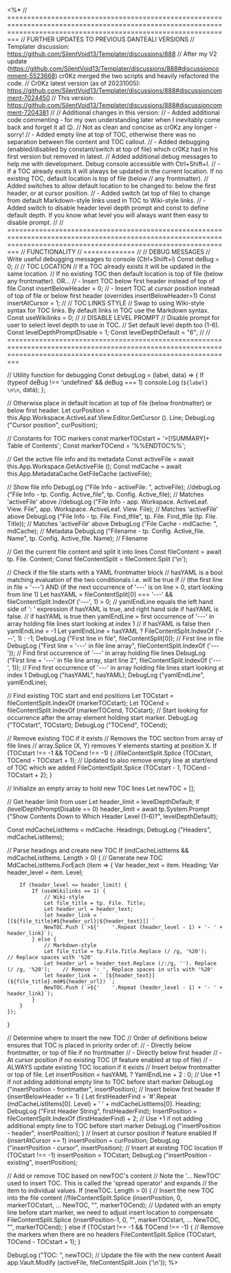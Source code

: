 <%*
// =====================================================================================================================================================================
// FURTHER UPDATES TO PREVIOUS DANTEALI VERSIONS
// Templater discussion: https://github.com/SilentVoid13/Templater/discussions/888
// After my V2 update (https://github.com/SilentVoid13/Templater/discussions/888#discussioncomment-5523668) cr0Kz merged the two scripts and heavily refactored the code. 
// Cr0Kz latest version (as of 20231005): https://github.com/SilentVoid13/Templater/discussions/888#discussioncomment-7024450
// This version: https://github.com/SilentVoid13/Templater/discussions/888#discussioncomment-7204381
//
// Additional changes in this version:
//  - Added additional code commenting - for my own understanding later when I inevitably come back and forget it all 😉.
//    Not as clean and concise as cr0Kz any longer - sorry!
//  - Added empty line at top of TOC, otherwise there was no separation between file content and TOC callout.
//  - Added debugging (enabled/disabled by constant/switch at top of file) which cr0Kz had in his first version but removed in latest.
//    Added additional debug messages to help me with development. Debug console accessible with Ctrl+Shift+I.
//  - If a TOC already exists it will always be updated in the current location. If no existing TOC, default location is top of file (below
//    any frontmatter). 
//    Added switches to allow default location to be changed to: below the first header, or at cursor position.
//  - Added switch (at top of file) to change from default Markdown-style links used in TOC to Wiki-style links.
//  - Added switch to disable header level depth prompt and const to define default depth. If you know what level you will always want then easy to disable prompt.
//
// =====================================================================================================================================================================
// FUNCTIONALITY
// =============
//
// DEBUG MESSAGES
// Write useful debugging messages to console (Ctrl+Shiift+i)
Const deBug = 0;
//
// TOC LOCATION
// If a TOC already exists it will be updated in the same location.
// If no existing TOC then default location is top of file (below any frontmatter). OR...
//   - Insert TOC below first header instead of top of file
Const insertBelowHeader = 0;
//   - Insert TOC at cursor position instead of top of file or below first header (overrides insertBelowHeader=1)
Const insertAtCursor = 1;
//
// TOC LINKS STYLE
// Swap to using Wiki-style syntax for TOC links. By default links in TOC use the Markdown syntax.
Const useWikilinks = 0;
//
// DISABLE LEVEL PROMPT
// Disable prompt for user to select level depth to use in TOC.
// Set default level depth too (1-6).
Const levelDepthPromptDisable = 1;
Const levelDepthDefault = "6";
//
// =====================================================================================================================================================================

// Utility function for debugging
Const debugLog = (label, data) => {
    If (typeof deBug !== 'undefined' && deBug === 1) console.Log (`${label} \n\n`, data);
};

// Otherwise place in default location at top of file (below frontmatter) or below first header.
Let curPosition = this.App.Workspace.ActiveLeaf.View.Editor.GetCursor (). Line;
DebugLog ("Cursor position", curPosition);

// Constants for TOC markers
const markerTOCstart = '>[!SUMMARY]+ Table of Contents';
Const markerTOCend = '%%ENDTOC%%';

// Get the active file info and its metadata
Const activeFile = await this.App.Workspace.GetActiveFile ();
Const mdCache = await this.App.MetadataCache.GetFileCache (activeFile);

// Show file info
DebugLog ("File Info - activeFile: ", activeFile);
//debugLog ("File Info - tp. Config. Active_file", tp. Config. Active_file); // Matches 'activeFile' above
//debugLog ("File Info - app. Workspace. ActiveLeaf. View. File", app. Workspace. ActiveLeaf. View. File); // Matches 'activeFile' above
DebugLog ("File Info - tp. File. Find_tfile", tp. File. Find_tfile (tp. File. Title)); // Matches 'activeFile' above
DebugLog ("File Cache - mdCache: ", mdCache); // Metadata
DebugLog ("Filename - tp. Config. Active_file. Name", tp. Config. Active_file. Name); // Filename

// Get the current file content and split it into lines
Const fileContent = await tp. File. Content;
Const fileContentSplit = fileContent.Split ('\n');

// Check if the file starts with a YAML frontmatter block
// hasYAML is a bool matching evaluation of the two conditionals i.e. will be true if
// (the first line in file = '---') AND (if the next occurrence of '---' is on line > 0, start looking from line 1)
Let hasYAML = fileContentSplit[0] === '---' && fileContentSplit.IndexOf ('---', 1) > 0;
// yamlEndLine equals the left hand side of ': ' expression if hasYAML is true, and right hand side if hasYAML is false.
// if hasYAML is true then yamlEndLine = first occurrence of '---' in array holding file lines start looking at index 1
// if hasYAML is false then yamlEndLine = -1
Let yamlEndLine = hasYAML ? FileContentSplit.IndexOf ('---', 1) : -1;
DebugLog ("First line in file", fileContentSplit[0]); // First line in file
DebugLog ("First line = '---' in file line array", fileContentSplit.IndexOf ('---')); // Find first occurrence of '---' in array holding file lines
DebugLog ("First line = '---' in file line array, start line 2", fileContentSplit.IndexOf ('---', 1)); // Find first occurrence of '---' in array holding file lines start looking at index 1
DebugLog ("hasYAML", hasYAML);
DebugLog ("yamlEndLine", yamlEndLine);

// Find existing TOC start and end positions
Let TOCstart = fileContentSplit.IndexOf (markerTOCstart);
Let TOCend = fileContentSplit.IndexOf (markerTOCend, TOCstart); // Start looking for occurrence after the array element holding start marker.
DebugLog ("TOCstart", TOCstart);
DebugLog ("TOCend", TOCend);

// Remove existing TOC if it exists
// Removes the TOC section from array of file lines
// array.Splice (X, Y) removes Y elements starting at position X.
If (TOCstart !== -1 && TOCend !== -1) {
    //fileContentSplit.Splice (TOCstart, TOCend - TOCstart + 1);
    // Updated to also remove empty line at start/end of TOC which we added
    FileContentSplit.Splice (TOCstart - 1, TOCend - TOCstart + 2);
}

// Initialize an empty array to hold new TOC lines
Let newTOC = [];

// Get header limit from user
Let header_limit = levelDepthDefault;
If (levelDepthPromptDisable == 0) header_limit = await tp.System.Prompt ("Show Contents Down to Which Header Level (1-6)?", levelDepthDefault);

Const mdCacheListItems = mdCache. Headings;
DebugLog ("Headers", mdCacheListItems);

// Parse headings and create new TOC
If (mdCacheListItems && mdCacheListItems. Length > 0) {
	// Generate new TOC
	MdCacheListItems.ForEach (item => {
	    Var header_text = item. Heading;
	    Var header_level = item. Level;
	    
	    If (header_level <= header_limit) {			
			If (useWikilinks == 1) {
				// Wiki-style
			    Let file_title = tp. File. Title;
			    Let header_url = header_text;         
			    let header_link = ` [[${file_title}#${header_url}|${header_text}]] `
			    NewTOC.Push (`>${'    '.Repeat (header_level - 1) + '- ' + header_link}`);
			} else {
				// Markdown-style 
				Let file_title = tp.File.Title.Replace (/ /g, '%20');    // Replace spaces with '%20'
		        Let header_url = header_text.Replace (/:/g, ''). Replace (/ /g, '%20');    // Remove ': ', Replace spaces in urls with '%20'
		        let header_link = ` [${header_text}](${file_title}.md#${header_url}) `;
		        NewTOC.Push (`>${'    '.Repeat (header_level - 1) + '- ' + header_link}`);
			}
	    }
	});
}

// Determine where to insert the new TOC
// Order of definitions below ensures that TOC is placed in priority order of:
//   - Directly below frontmatter, or top of file if no frontmatter
//   - Directly below first header
//   - At cursor position if no existing TOC (if feature enabled at top of file)
//   - ALWAYS update existing TOC location if it exists
// Insert below frontmatter or top of file.
Let insertPosition = hasYAML ? YamlEndLine + 2 : 0;    // Use +1 if not adding additional empty line to TOC before start marker
DebugLog ("insertPosition - frontmatter", insertPosition);
// Insert below first header
If (insertBelowHeader == 1) {
	Let firstHeaderFind = '#'.Repeat (mdCacheListItems[0]. Level) + ' ' + mdCacheListItems[0]. Heading;
	DebugLog ("First Header String", firstHeaderFind);
	InsertPosition = fileContentSplit.IndexOf (firstHeaderFind) + 2;  // Use +1 if not adding additional empty line to TOC before start marker
	DebugLog ("insertPosition - header", insertPosition);
}
// Insert at cursor position if feature enabled
If (insertAtCursor == 1)  insertPosition = curPosition;
DebugLog ("insertPosition - cursor", insertPosition);
// Insert at existing TOC location
If (TOCstart !== -1) insertPosition = TOCstart;
DebugLog ("insertPosition - existing", insertPosition);

// Add or remove TOC based on newTOC's content
// Note the '... NewTOC' used to insert TOC. This is called the 'spread operator' and expands
//    the item to individual values.
If (newTOC. Length > 0) {
    // Insert the new TOC into the file content
    //fileContentSplit.Splice (insertPosition, 0, markerTOCstart, ... NewTOC, "", markerTOCend);
    // Updated with an empty line before start marker, we need to adjust insert location to compensate
    FileContentSplit.Splice (insertPosition-1, 0, "", markerTOCstart, ... NewTOC, "", markerTOCend);
} else if (TOCstart !== -1 && TOCend !== -1) {
    // Remove the markers when there are no headers
    FileContentSplit.Splice (TOCstart, TOCend - TOCstart + 1);
}

DebugLog ("TOC: ", newTOC);
// Update the file with the new content
Await app.Vault.Modify (activeFile, fileContentSplit.Join ('\n'));
%>
